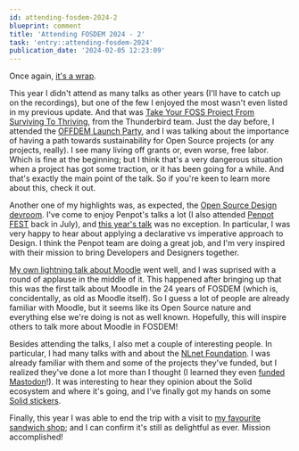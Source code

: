 ```yaml
---
id: attending-fosdem-2024-2
blueprint: comment
title: 'Attending FOSDEM 2024 - 2'
task: 'entry::attending-fosdem-2024'
publication_date: '2024-02-05 12:23:09'
---
```


Once again, [it's a wrap](https://iruntheinternet.com/lulzdump/images/its-a-trap-pun-its-a-wrap-admiral-ackbar-star-wars-1363199217Z.jpg).

This year I didn't attend as many talks as other years (I'll have to catch up on the recordings), but one of the few I enjoyed the most wasn't even listed in my previous update. And that was [Take Your FOSS Project From Surviving To Thriving](https://fosdem.org/2024/schedule/event/fosdem-2024-2741-take-your-foss-project-from-surviving-to-thriving/), from the Thunderbird team. Just the day before, I attended the [OFFDEM Launch Party](https://oxygen.offdem.net/pub/tetraoxygen-launch-party-at-caldarium), and I was talking about the importance of having a path towards sustainability for Open Source projects (or any projects, really). I see many living off grants or, even worse, free labor. Which is fine at the beginning; but I think that's a very dangerous situation when a project has got some traction, or it has been going for a while. And that's exactly the main point of the talk. So if you're keen to learn more about this, check it out.

Another one of my highlights was, as expected, the [Open Source Design devroom](https://fosdem.org/2024/schedule/track/open-source-design/). I've come to enjoy Penpot's talks a lot (I also attended [Penpot FEST](https://penpotfest.org/) back in July), and [this year's talk](https://fosdem.org/2024/schedule/event/fosdem-2024-3509-penpot-2-0-is-here-/) was no exception. In particular, I was very happy to hear about applying a declarative vs imperative approach to Design. I think the Penpot team are doing a great job, and I'm very inspired with their mission to bring Developers and Designers together.

[My own lightning talk about Moodle](https://fosdem.org/2024/schedule/event/fosdem-2024-2167-moodle-empowering-educators-to-improve-our-world/) went well, and I was suprised with a round of applause in the middle of it. This happened after bringing up that this was the first talk about Moodle in the 24 years of FOSDEM (which is, concidentally, as old as Moodle itself). So I guess a lot of people are already familiar with Moodle, but it seems like its Open Source nature and everything else we're doing is not as well known. Hopefully, this will inspire others to talk more about Moodle in FOSDEM!

Besides attending the talks, I also met a couple of interesting people. In particular, I had many talks with and about the [NLnet Foundation](https://nlnet.nl). I was already familiar with them and some of the projects they've funded, but I realized they've done a lot more than I thought (I learned they even [funded Mastodon](https://nlnet.nl/project/Mastodon/)!). It was interesting to hear they opinion about the Solid ecosystem and where it's going, and I've finally got my hands on some [Solid stickers](https://noeldemartin.social/@noeldemartin/111867255069959661).

Finally, this year I was able to end the trip with a visit to [my favourite sandwich shop](https://duckduckgo.com/?q=tonton+garby); and I can confirm it's still as delightful as ever. Mission accomplished!
